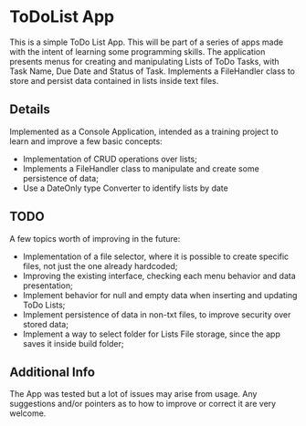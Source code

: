 # ToDoList App

This is a simple ToDo List App. This will be part of a series of apps made with the intent of learning some programming skills. The application presents menus for creating and manipulating Lists of ToDo Tasks, with Task Name, Due Date and Status of Task.
Implements a FileHandler class to store and persist data contained in lists inside text files.

## Details

Implemented as a Console Application, intended as a training project to learn and improve a few basic concepts:
- Implementation of CRUD operations over lists;
- Implements a FileHandler class to manipulate and create some persistence of data;
- Use a DateOnly type Converter to identify lists by date

## TODO

A few topics worth of improving in the future:
- Implementation of a file selector, where it is possible to create specific files, not just the one already hardcoded;
- Improving the existing interface, checking each menu behavior and data presentation;
- Implement behavior for null and empty data when inserting and updating ToDo Lists;
- Implement persistence of data in non-txt files, to improve security over stored data;
- Implement a way to select folder for Lists File storage, since the app saves it inside build folder;

## Additional Info

The App was tested but a lot of issues may arise from usage. Any suggestions and/or pointers as to how to improve or correct it are very welcome.
